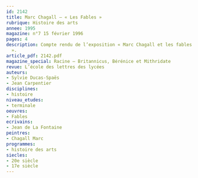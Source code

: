 ```yaml
---
id: 2142
title: Marc Chagall – « Les Fables »
rubrique: Histoire des arts
annee: 1995
magazine: n°7 15 février 1996
pages: 4
description: Compte rendu de l’exposition « Marc Chagall et les fables de La Fontaine
  ».
article_pdf: 2142.pdf
magazine_special: Racine – Britannicus, Bérénice et Mithridate
revue: L’école des lettres des lycées
auteurs:
- Sylvie Ducas-Spaës
- Jean Carpentier
disciplines:
- histoire
niveau_etudes:
- terminale
oeuvres:
- Fables
ecrivains:
- Jean de La Fontaine
peintres:
- Chagall Marc
programmes:
- histoire des arts
siecles:
- 20e siècle
- 17e siècle
---
```

